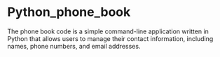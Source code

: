 # Python_phone_book
The phone book code is a simple command-line application written in Python that allows users to manage their contact information, including names, phone numbers, and email addresses.
